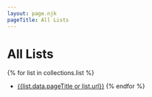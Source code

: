 ```yaml
---
layout: page.njk
pageTitle: All Lists
---
```


# All Lists

{% for list in collections.list %}
* [{{list.data.pageTitle or list.url}}]({{list.url}})
{% endfor %}